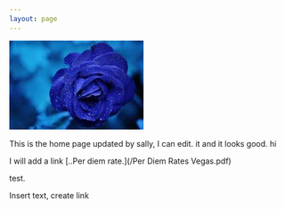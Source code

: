 ```yaml
---
layout: page
---
```


![flower](/uploads/flower.jpg "flower")

This is the home page updated by sally, I can edit. it and it looks good. hi

I will add a link&nbsp;[..Per diem rate.](/Per Diem Rates Vegas.pdf)

test.

Insert text, create link